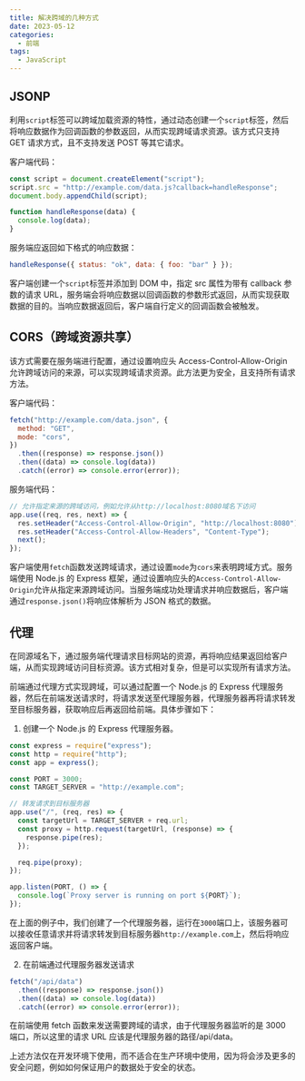 ```yaml
---
title: 解决跨域的几种方式
date: 2023-05-12
categories:
  - 前端
tags:
  - JavaScript
---
```


## JSONP

利用`script`标签可以跨域加载资源的特性，通过动态创建一个`script`标签，然后将响应数据作为回调函数的参数返回，从而实现跨域请求资源。该方式只支持 GET 请求方式，且不支持发送 POST 等其它请求。

客户端代码：

```js
const script = document.createElement("script");
script.src = "http://example.com/data.js?callback=handleResponse";
document.body.appendChild(script);

function handleResponse(data) {
  console.log(data);
}
```

服务端应返回如下格式的响应数据：

```js
handleResponse({ status: "ok", data: { foo: "bar" } });
```

客户端创建一个`script`标签并添加到 DOM 中，指定 src 属性为带有 callback 参数的请求 URL，服务端会将响应数据以回调函数的参数形式返回，从而实现获取数据的目的。当响应数据返回后，客户端自行定义的回调函数会被触发。

## CORS（跨域资源共享）

该方式需要在服务端进行配置，通过设置响应头 Access-Control-Allow-Origin 允许跨域访问的来源，可以实现跨域请求资源。此方法更为安全，且支持所有请求方法。

客户端代码：

```js
fetch("http://example.com/data.json", {
  method: "GET",
  mode: "cors",
})
  .then((response) => response.json())
  .then((data) => console.log(data))
  .catch((error) => console.error(error));
```

服务端代码：

```js
// 允许指定来源的跨域访问，例如允许从http://localhost:8080域名下访问
app.use((req, res, next) => {
  res.setHeader("Access-Control-Allow-Origin", "http://localhost:8080");
  res.setHeader("Access-Control-Allow-Headers", "Content-Type");
  next();
});
```

客户端使用`fetch`函数发送跨域请求，通过设置`mode`为`cors`来表明跨域方式。服务端使用 Node.js 的 Express 框架，通过设置响应头的`Access-Control-Allow-Origin`允许从指定来源跨域访问。当服务端成功处理请求并响应数据后，客户端通过`response.json()`将响应体解析为 JSON 格式的数据。

## 代理

在同源域名下，通过服务端代理请求目标网站的资源，再将响应结果返回给客户端，从而实现跨域访问目标资源。该方式相对复杂，但是可以实现所有请求方法。

前端通过代理方式实现跨域，可以通过配置一个 Node.js 的 Express 代理服务器，然后在前端发送请求时，将请求发送至代理服务器，代理服务器再将请求转发至目标服务器，获取响应后再返回给前端。具体步骤如下：

1. 创建一个 Node.js 的 Express 代理服务器。

```js
const express = require("express");
const http = require("http");
const app = express();

const PORT = 3000;
const TARGET_SERVER = "http://example.com";

// 转发请求到目标服务器
app.use("/", (req, res) => {
  const targetUrl = TARGET_SERVER + req.url;
  const proxy = http.request(targetUrl, (response) => {
    response.pipe(res);
  });

  req.pipe(proxy);
});

app.listen(PORT, () => {
  console.log(`Proxy server is running on port ${PORT}`);
});
```

在上面的例子中，我们创建了一个代理服务器，运行在`3000`端口上，该服务器可以接收任意请求并将请求转发到目标服务器`http://example.com`上，然后将响应返回客户端。

2. 在前端通过代理服务器发送请求

```js
fetch("/api/data")
  .then((response) => response.json())
  .then((data) => console.log(data))
  .catch((error) => console.error(error));
```

在前端使用 fetch 函数来发送需要跨域的请求，由于代理服务器监听的是 3000 端口，所以这里的请求 URL 应该是代理服务器的路径/api/data。

上述方法仅在开发环境下使用，而不适合在生产环境中使用，因为将会涉及更多的安全问题，例如如何保证用户的数据处于安全的状态。
